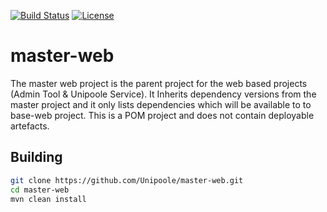 [![Build Status](https://travis-ci.org/Unipoole/master-web.svg?branch=master)](https://travis-ci.org/Unipoole/master-web)
[![License](https://img.shields.io/badge/License-ECL%202.0-blue.svg)](https://opensource.org/licenses/ECL-2.0)
# master-web
The master web project is the parent project for the web based projects (Admin Tool & Unipoole Service).
It Inherits dependency versions from the master project and it only lists dependencies which will be available to to base-web project.
This is a POM project and does not contain deployable artefacts.

## Building
```bash
git clone https://github.com/Unipoole/master-web.git
cd master-web
mvn clean install
```